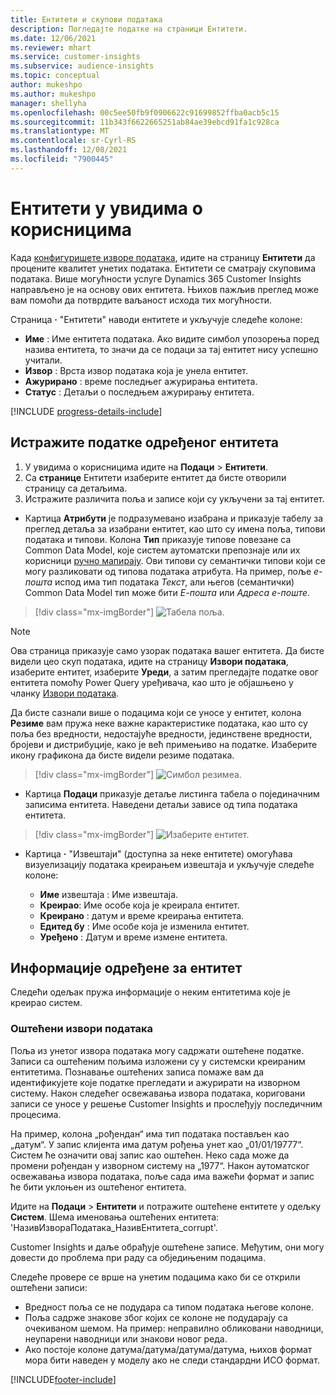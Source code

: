 ```yaml
---
title: Ентитети и скупови података
description: Погледајте податке на страници Ентитети.
ms.date: 12/06/2021
ms.reviewer: mhart
ms.service: customer-insights
ms.subservice: audience-insights
ms.topic: conceptual
author: mukeshpo
ms.author: mukeshpo
manager: shellyha
ms.openlocfilehash: 00c5ee50fb9f0906622c91699852ffba0acb5c15
ms.sourcegitcommit: 11b343f6622665251ab84ae39ebcd91fa1c928ca
ms.translationtype: MT
ms.contentlocale: sr-Cyrl-RS
ms.lasthandoff: 12/08/2021
ms.locfileid: "7900445"
---
```

# <a name="entities-in-audience-insights"></a>Ентитети у увидима о корисницима

Када [конфигуришете изворе података](data-sources.md), идите на страницу **Ентитети** да процените квалитет унетих података. Ентитети се сматрају скуповима података. Више могућности услуге Dynamics 365 Customer Insights направљено је на основу ових ентитета. Њихов пажљив преглед може вам помоћи да потврдите ваљаност исхода тих могућности.

Страница **·** "Ентитети" наводи ентитете и укључује следеће колоне:

- **Име** : Име ентитета података. Ако видите симбол упозорења поред назива ентитета, то значи да се подаци за тај ентитет нису успешно учитали.
- **Извор** : Врста извор података која је унела ентитет.
- **Ажурирано** : време последњег ажурирања ентитета.
- **Статус** : Детаљи о последњем ажурирању ентитета.

[!INCLUDE [progress-details-include](../includes/progress-details-pane.md)]

## <a name="explore-a-specific-entitys-data"></a>Истражите податке одређеног ентитета

1. У увидима о корисницима идите на **Подаци** > **Ентитети**.
1. Са **странице** Ентитети изаберите ентитет да бисте отворили страницу са детаљима.  
1. Истражите различита поља и записе који су укључени за тај ентитет.

- Картица **Атрибути** је подразумевано изабрана и приказује табелу за преглед детаља за изабрани ентитет, као што су имена поља, типови података и типови. Колона **Тип** приказује типове повезане са Common Data Model, које систем аутоматски препознаје или их корисници [ручно мапирају](map-entities.md). Ови типови су семантички типови који се могу разликовати од типова података атрибута. На пример, поље *е-пошта* испод има тип података *Текст*, али његов (семантички) Common Data Model тип може бити *Е-пошта* или *Адреса е-поште*.

> [!div class="mx-imgBorder"]
> ![Табела поља.](media/data-manager-entities-fields.PNG "Табела поља")

> [!NOTE]
> Ова страница приказује само узорак података вашег ентитета. Да бисте видели цео скуп података, идите на страницу **Извори података**, изаберите ентитет, изаберите **Уреди**, а затим прегледајте податке овог ентитета помоћу Power Query уређивача, као што је објашњено у чланку [Извори података](data-sources.md).

Да бисте сазнали више о подацима који се уносе у ентитет, колона **Резиме** вам пружа неке важне карактеристике података, као што су поља без вредности, недостајуће вредности, јединствене вредности, бројеви и дистрибуције, како је већ примењиво на податке. Изаберите икону графикона да бисте видели резиме података.

> [!div class="mx-imgBorder"]
> ![Симбол резимеа.](media/data-manager-entities-summary.png "Табела са резимеом података")

- Картица **Подаци** приказује детаље листинга табела о појединачним записима ентитета. Наведени детаљи зависе од типа података ентитета.

> [!div class="mx-imgBorder"]
> ![Изаберите ентитет.](media/data-manager-entities-data.png "Избор ентитета")

- Картица **·** "Извештаји" (доступна за неке ентитете) омогућава визуелизацију података креирањем извештаја и укључује следеће колоне:

  - **Име** извештаја : Име извештаја.
  - **Креирао**: Име особе која је креирала ентитет.
  - **Креирано** : датум и време креирања ентитета.
  - **Едитед бy** : Име особе која је изменила ентитет.
  - **Уређено** : Датум и време измене ентитета. 

## <a name="entity-specific-information"></a>Информације одређене за ентитет

Следећи одељак пружа информације о неким ентитетима које је креирао систем.

### <a name="corrupted-data-sources"></a>Оштећени извори података

Поља из унетог извора података могу садржати оштећене податке. Записи са оштећеним пољима изложени су у системски креираним ентитетима. Познавање оштећених записа помаже вам да идентификујете које податке прегледати и ажурирати на изворном систему. Након следећег освежавања извора података, кориговани записи се уносе у решење Customer Insights и прослеђују последичним процесима. 

На пример, колона „рођендан“ има тип података постављен као „датум“. У запис клијента има датум рођења унет као „01/01/19777“. Систем ће означити овај запис као оштећен. Неко сада може да промени рођендан у изворном систему на „1977“. Након аутоматског освежавања извора података, поље сада има важећи формат и запис ће бити уклоњен из оштећеног ентитета. 

Идите на **Подаци** > **Ентитети** и потражите оштећене ентитете у одељку **Систем**. Шема именовања оштећених ентитета: 'НазивИзвораПодатака_НазивЕнтитета_corrupt'.

Customer Insights и даље обрађује оштећене записе. Међутим, они могу довести до проблема при раду са обједињеним подацима.

Следеће провере се врше на унетим подацима како би се открили оштећени записи: 

- Вредност поља се не подудара са типом података његове колоне.
- Поља садрже знакове због којих се колоне не подударају са очекиваном шемом. На пример: неправилно обликовани наводници, неупарени наводници или знакови новог реда.
- Ако постоје колоне датума/датума/датума/датума, њихов формат мора бити наведен у моделу ако не следи стандардни ИСО формат.


[!INCLUDE[footer-include](../includes/footer-banner.md)]
